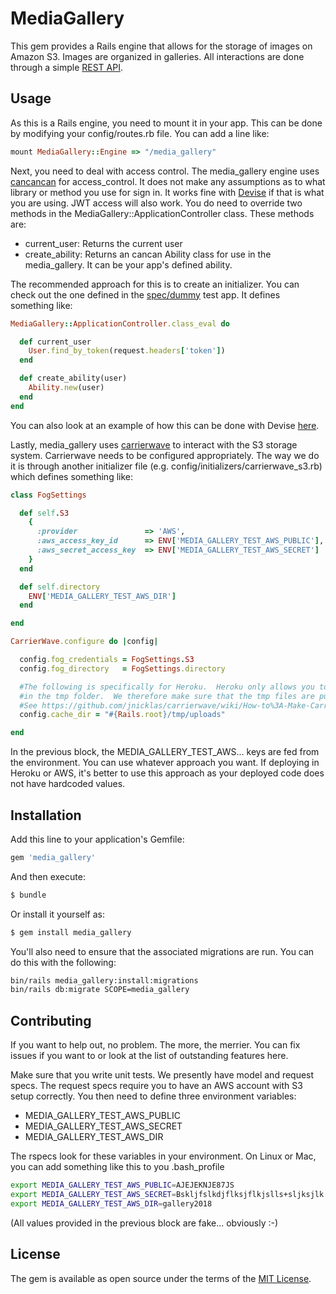 # MediaGallery
This gem provides a Rails engine that allows for the storage of images on Amazon S3.  Images are organized in galleries.  All interactions are done through a simple [REST API](https://github.com/mbeauv/media_gallery/wiki/REST-API).

## Usage
As this is a Rails engine, you need to mount it in your app. This can be done by modifying your config/routes.rb file.  You can add a line like:

```ruby
mount MediaGallery::Engine => "/media_gallery"
```

Next, you need to deal with access control. The media_gallery engine uses [cancancan](https://github.com/CanCanCommunity/cancancan) for access_control. It does not make any assumptions as to what library or method you use for sign in.  It works fine with [Devise](https://github.com/plataformatec/devise) if that is what you are using.  JWT access will also work. You do need to override two methods in the MediaGallery::ApplicationController class.  These methods are:

- current_user:  Returns the current user
- create_ability: Returns an cancan Ability class for use in the media_gallery.  It can be your app's defined ability.

The recommended approach for this is to create an initializer.  You can check out the one defined in the [spec/dummy](https://github.com/mbeauv/media_gallery/blob/master/spec/dummy/config/initializers/media_gallery_initializer.rb) test app.  It defines something like:

```ruby
MediaGallery::ApplicationController.class_eval do

  def current_user
    User.find_by_token(request.headers['token'])
  end

  def create_ability(user)
    Ability.new(user)
  end
end
```
You can also look at an example of how this can be done with Devise [here](https://github.com/mbeauv/media_gallery/wiki/Integration-with-Devise).

Lastly, media_gallery uses [carrierwave](https://github.com/carrierwaveuploader/carrierwave) to interact with the S3 storage system.  Carrierwave needs to be configured appropriately.  The way we do it is through another initializer file (e.g. config/initializers/carrierwave_s3.rb) which defines something like:

```ruby
class FogSettings

  def self.S3
    {
      :provider               => 'AWS',
      :aws_access_key_id      => ENV['MEDIA_GALLERY_TEST_AWS_PUBLIC'],
      :aws_secret_access_key  => ENV['MEDIA_GALLERY_TEST_AWS_SECRET']
    }
  end

  def self.directory
    ENV['MEDIA_GALLERY_TEST_AWS_DIR']
  end

end

CarrierWave.configure do |config|

  config.fog_credentials = FogSettings.S3
  config.fog_directory   = FogSettings.directory

  #The following is specifically for Heroku.  Heroku only allows you to save data
  #in the tmp folder.  We therefore make sure that the tmp files are put there.
  #See https://github.com/jnicklas/carrierwave/wiki/How-to%3A-Make-Carrierwave-work-on-Heroku
  config.cache_dir = "#{Rails.root}/tmp/uploads"

end
```

In the previous block, the MEDIA_GALLERY_TEST_AWS... keys are fed from the environment.  You can use whatever approach you want.  If deploying in Heroku or AWS, it's better to use this approach as your deployed code does not have hardcoded values.

## Installation
Add this line to your application's Gemfile:

```ruby
gem 'media_gallery'
```

And then execute:
```bash
$ bundle
```

Or install it yourself as:
```bash
$ gem install media_gallery
```

You'll also need to ensure that the associated migrations are run.  You can do this with the following:

```bash
bin/rails media_gallery:install:migrations
bin/rails db:migrate SCOPE=media_gallery
```
## Contributing

If you want to help out, no problem. The more, the merrier.  You can fix issues if you want to or look at the list of outstanding features here.

Make sure that you write unit tests. We presently have model and request specs.  The request specs require you to have an AWS account with S3 setup correctly.  You then need to define three environment variables:

- MEDIA_GALLERY_TEST_AWS_PUBLIC
- MEDIA_GALLERY_TEST_AWS_SECRET
- MEDIA_GALLERY_TEST_AWS_DIR

The rspecs look for these variables in your environment.  On Linux or Mac, you can add something like this to you .bash_profile

```bash
export MEDIA_GALLERY_TEST_AWS_PUBLIC=AJEJEKNJE87JS 
export MEDIA_GALLERY_TEST_AWS_SECRET=Bskljfslkdjflksjflkjslls+sljksjlk
export MEDIA_GALLERY_TEST_AWS_DIR=gallery2018
```

(All values provided in the previous block are fake... obviously :-)


## License
The gem is available as open source under the terms of the [MIT License](http://opensource.org/licenses/MIT).
